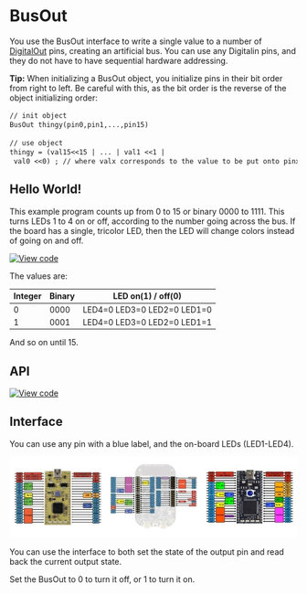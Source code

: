 # BusOut

You use the BusOut interface to write a single value to a number of [DigitalOut](DigitalOut.md) pins, creating an artificial bus. You can use any Digitalin pins, and they do not have to have sequential hardware addressing. 

<span class="tips">**Tip:** When initializing a BusOut object, you initialize pins in their bit order from right to left. Be careful with this, as the bit order is the reverse of the object initializing order:
</br>
```
// init object
BusOut thingy(pin0,pin1,...,pin15)
 
// use object
thingy = (val15<<15 | ... | val1 <<1 | val0 <<0) ; // where valx corresponds to the value to be put onto pinx
```
</span>


## Hello World!

This example program counts up from 0 to 15 or binary 0000 to 1111. This turns LEDs 1 to 4 on or off, according to the number going across the bus.  If the board has a single, tricolor LED, then the LED will change colors instead of going on and off.

[![View code](https://www.mbed.com/embed/?url=https://developer.mbed.org/teams/mbed_example/code/BusOut_HelloWorld/)](https://developer.mbed.org/teams/mbed_example/code/BusOut_HelloWorld/file/f979089a5ca0/main.cpp) 

The values are:

| Integer | Binary | LED on(1) / off(0)          |
|---------|--------|-----------------------------|
| 0       | 0000   | LED4=0 LED3=0 LED2=0 LED1=0 |
| 1       | 0001   | LED4=0 LED3=0 LED2=0 LED1=1 |
 
 And so on until 15.

## API

[![View code](https://www.mbed.com/embed/?type=library)](https://developer.mbed.org/users/mbed_official/code/mbed/docs/tip/classmbed_1_1BusOut.html) 

## Interface

You can use any pin with a blue label, and the on-board LEDs (LED1-LED4).

<span class="images">![](../Images/pin_out.png)</span> 

You can use the interface to both set the state of the output pin and read back the current output state. 

Set the BusOut to 0 to turn it off, or 1 to turn it on.

